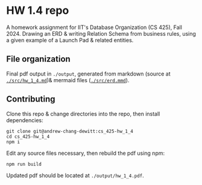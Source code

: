 # HW 1.4 repo

A homework assignment for IIT's Database Organization (CS 425), Fall 2024.
Drawing an ERD & writing Relation Schema from business rules, using a given example of a Launch Pad & related entities.

## File organization

Final pdf output in `./output`, generated from markdown (source at [`./src/hw_1_4.md`](src/hw_1_4.md))& mermaid files ([`./src/erd.mmd`](src/erd.mmd)).

## Contributing

Clone this repo & change directories into the repo, then install dependencies:

```
git clone git@andrew-chang-dewitt:cs_425-hw_1_4
cd cs_425-hw_1_4
npm i
```

Edit any source files necessary, then rebuild the pdf using npm:

```
npm run build
```

Updated pdf should be located at `./output/hw_1_4.pdf`.
